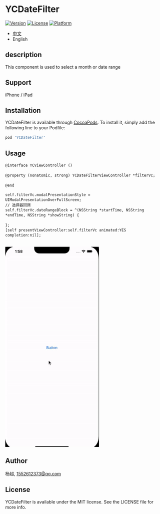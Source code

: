 # YCDateFilter


[![Version](https://img.shields.io/cocoapods/v/YCDateFilter.svg?style=flat)](https://cocoapods.org/pods/YCDateFilter)
[![License](https://img.shields.io/cocoapods/l/YCDateFilter.svg?style=flat)](https://cocoapods.org/pods/YCDateFilter)
[![Platform](https://img.shields.io/cocoapods/p/YCDateFilter.svg?style=flat)](https://cocoapods.org/pods/YCDateFilter)


- [中文](../README.md)
- English


## description
This component is used to select a month or date range

## Support
iPhone / iPad


## Installation

YCDateFilter is available through [CocoaPods](https://cocoapods.org). To install
it, simply add the following line to your Podfile:


```ruby
pod 'YCDateFilter'
```

## Usage

```
@interface YCViewController ()

@property (nonatomic, strong) YCDateFilterViewController *filterVc;

@end
```

```
self.filterVc.modalPresentationStyle = UIModalPresentationOverFullScreen;
// 选择器回调
self.filterVc.dateRangeBlock = ^(NSString *startTime, NSString *endTime, NSString *showString) {
    
};
[self presentViewController:self.filterVc animated:YES completion:nil];
    
```

<img src="../Example/YCDateFilter/demo.gif" width="300" height="639" alt="示例gif">

## Author

杨超, 1552612373@qq.com

## License

YCDateFilter is available under the MIT license. See the LICENSE file for more info.
